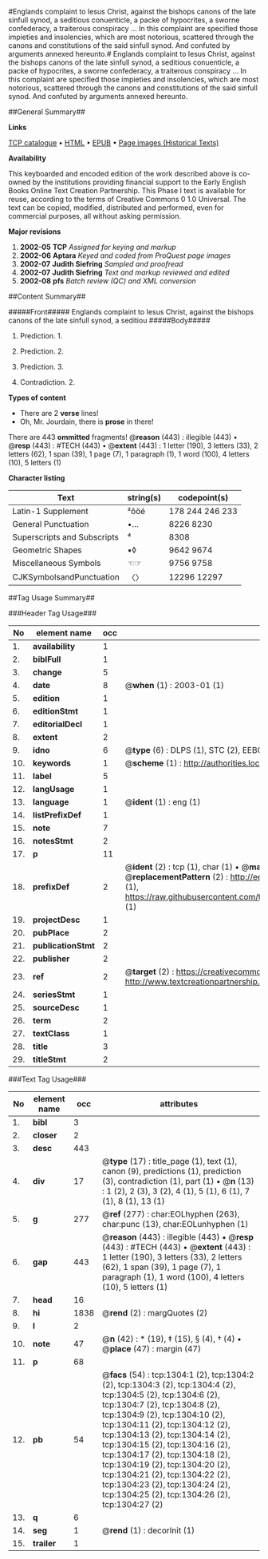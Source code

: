 #Englands complaint to Iesus Christ, against the bishops canons of the late sinfull synod, a seditious conuenticle, a packe of hypocrites, a sworne confederacy, a traiterous conspiracy ... In this complaint are specified those impieties and insolencies, which are most notorious, scattered through the canons and constitutions of the said sinfull synod. And confuted by arguments annexed hereunto.#
Englands complaint to Iesus Christ, against the bishops canons of the late sinfull synod, a seditious conuenticle, a packe of hypocrites, a sworne confederacy, a traiterous conspiracy ... In this complaint are specified those impieties and insolencies, which are most notorious, scattered through the canons and constitutions of the said sinfull synod. And confuted by arguments annexed hereunto.

##General Summary##

**Links**

[TCP catalogue](http://www.ota.ox.ac.uk/tcp/)  • 
[HTML](http://tei.it.ox.ac.uk/tcp/Texts-HTML/free/A00/A00011.html)  • 
[EPUB](http://tei.it.ox.ac.uk/tcp/Texts-EPUB/free/A00/A00011.epub) • 
[Page images (Historical Texts)](https://data.historicaltexts.jisc.ac.uk/view?pubId=eebo-99837000e&pageId=eebo-99837000e-1304-1)

**Availability**

This keyboarded and encoded edition of the
	       work described above is co-owned by the institutions
	       providing financial support to the Early English Books
	       Online Text Creation Partnership. This Phase I text is
	       available for reuse, according to the terms of Creative
	       Commons 0 1.0 Universal. The text can be copied,
	       modified, distributed and performed, even for
	       commercial purposes, all without asking permission.

**Major revisions**

1. __2002-05__ __TCP__ *Assigned for keying and markup*
1. __2002-06__ __Aptara__ *Keyed and coded from ProQuest page images*
1. __2002-07__ __Judith Siefring__ *Sampled and proofread*
1. __2002-07__ __Judith Siefring__ *Text and markup reviewed and edited*
1. __2002-08__ __pfs__ *Batch review (QC) and XML conversion*

##Content Summary##

#####Front#####
Englands complaint to Iesus Christ, against the bishops canons of the late sinfull synod, a seditiou
#####Body#####

1. Prediction. 1.

1. Prediction. 2.

1. Prediction. 3.

1. Contradiction. 2.

**Types of content**

  * There are 2 **verse** lines!
  * Oh, Mr. Jourdain, there is **prose** in there!

There are 443 **ommitted** fragments! 
 @__reason__ (443) : illegible (443)  •  @__resp__ (443) : #TECH (443)  •  @__extent__ (443) : 1 letter (190), 3 letters (33), 2 letters (62), 1 span (39), 1 page (7), 1 paragraph (1), 1 word (100), 4 letters (10), 5 letters (1)

**Character listing**


|Text|string(s)|codepoint(s)|
|---|---|---|
|Latin-1 Supplement|²ôöé|178 244 246 233|
|General Punctuation|•…|8226 8230|
|Superscripts             and Subscripts|⁴|8308|
|Geometric Shapes|▪◊|9642 9674|
|Miscellaneous Symbols|☜☞|9756 9758|
|CJKSymbolsandPunctuation|〈〉|12296 12297|

##Tag Usage Summary##

###Header Tag Usage###

|No|element name|occ|attributes|
|---|---|---|---|
|1.|__availability__|1||
|2.|__biblFull__|1||
|3.|__change__|5||
|4.|__date__|8| @__when__ (1) : 2003-01 (1)|
|5.|__edition__|1||
|6.|__editionStmt__|1||
|7.|__editorialDecl__|1||
|8.|__extent__|2||
|9.|__idno__|6| @__type__ (6) : DLPS (1), STC (2), EEBO-CITATION (1), PROQUEST (1), VID (1)|
|10.|__keywords__|1| @__scheme__ (1) : http://authorities.loc.gov/ (1)|
|11.|__label__|5||
|12.|__langUsage__|1||
|13.|__language__|1| @__ident__ (1) : eng (1)|
|14.|__listPrefixDef__|1||
|15.|__note__|7||
|16.|__notesStmt__|2||
|17.|__p__|11||
|18.|__prefixDef__|2| @__ident__ (2) : tcp (1), char (1)  •  @__matchPattern__ (2) : ([0-9\-]+):([0-9IVX]+) (1), (.+) (1)  •  @__replacementPattern__ (2) : http://eebo.chadwyck.com/downloadtiff?vid=$1&page=$2 (1), https://raw.githubusercontent.com/textcreationpartnership/Texts/master/tcpchars.xml#$1 (1)|
|19.|__projectDesc__|1||
|20.|__pubPlace__|2||
|21.|__publicationStmt__|2||
|22.|__publisher__|2||
|23.|__ref__|2| @__target__ (2) : https://creativecommons.org/publicdomain/zero/1.0/ (1), http://www.textcreationpartnership.org/docs/. (1)|
|24.|__seriesStmt__|1||
|25.|__sourceDesc__|1||
|26.|__term__|2||
|27.|__textClass__|1||
|28.|__title__|3||
|29.|__titleStmt__|2||


###Text Tag Usage###

|No|element name|occ|attributes|
|---|---|---|---|
|1.|__bibl__|3||
|2.|__closer__|2||
|3.|__desc__|443||
|4.|__div__|17| @__type__ (17) : title_page (1), text (1), canon (9), predictions (1), prediction (3), contradiction (1), part (1)  •  @__n__ (13) : 1 (2), 2 (3), 3 (2), 4 (1), 5 (1), 6 (1), 7 (1), 8 (1), 13 (1)|
|5.|__g__|277| @__ref__ (277) : char:EOLhyphen (263), char:punc (13), char:EOLunhyphen (1)|
|6.|__gap__|443| @__reason__ (443) : illegible (443)  •  @__resp__ (443) : #TECH (443)  •  @__extent__ (443) : 1 letter (190), 3 letters (33), 2 letters (62), 1 span (39), 1 page (7), 1 paragraph (1), 1 word (100), 4 letters (10), 5 letters (1)|
|7.|__head__|16||
|8.|__hi__|1838| @__rend__ (2) : margQuotes (2)|
|9.|__l__|2||
|10.|__note__|47| @__n__ (42) : * (19), ‡ (15), § (4), † (4)  •  @__place__ (47) : margin (47)|
|11.|__p__|68||
|12.|__pb__|54| @__facs__ (54) : tcp:1304:1 (2), tcp:1304:2 (2), tcp:1304:3 (2), tcp:1304:4 (2), tcp:1304:5 (2), tcp:1304:6 (2), tcp:1304:7 (2), tcp:1304:8 (2), tcp:1304:9 (2), tcp:1304:10 (2), tcp:1304:11 (2), tcp:1304:12 (2), tcp:1304:13 (2), tcp:1304:14 (2), tcp:1304:15 (2), tcp:1304:16 (2), tcp:1304:17 (2), tcp:1304:18 (2), tcp:1304:19 (2), tcp:1304:20 (2), tcp:1304:21 (2), tcp:1304:22 (2), tcp:1304:23 (2), tcp:1304:24 (2), tcp:1304:25 (2), tcp:1304:26 (2), tcp:1304:27 (2)|
|13.|__q__|6||
|14.|__seg__|1| @__rend__ (1) : decorInit (1)|
|15.|__trailer__|1||
